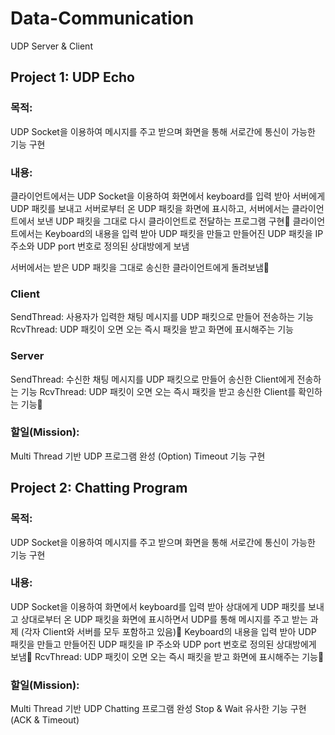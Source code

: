 # Data-Communication
UDP Server &amp; Client


## Project 1: UDP Echo

### 목적: 
UDP Socket을 이용하여 메시지를 주고 받으며 화면을 통해 서로간에 통신이 가능한 기능 구현

### 내용: 
클라이언트에서는 UDP Socket을 이용하여 화면에서 keyboard를 입력 받아 서버에게 UDP 패킷를 보내고 서버로부터 온 UDP 패킷을 화면에 표시하고, 서버에서는 클라이언트에서 보낸 UDP 패킷을 그대로 다시 클라이언트로 전달하는 프로그램 구현
클라이언트에서는 Keyboard의 내용을 입력 받아 UDP 패킷을 만들고 만들어진 UDP 패킷을 IP 주소와 UDP port 번호로 정의된 상대방에게 보냄

서버에서는 받은 UDP 패킷을 그대로 송신한 클라이언트에게 돌려보냄
### Client
SendThread: 사용자가 입력한 채팅 메시지를 UDP 패킷으로 만들어 전송하는 기능
RcvThread: UDP 패킷이 오면 오는 즉시 패킷을 받고 화면에 표시해주는 기능

### Server
SendThread: 수신한 채팅 메시지를 UDP 패킷으로 만들어 송신한 Client에게 전송하는 기능
RcvThread: UDP 패킷이 오면 오는 즉시 패킷을 받고 송신한 Client를 확인하는 기능

### 할일(Mission): 
Multi Thread 기반 UDP 프로그램 완성
(Option) Timeout 기능 구현

## Project 2: Chatting Program

### 목적: 
UDP Socket을 이용하여 메시지를 주고 받으며 화면을 통해 서로간에 통신이 가능한 기능 구현

### 내용: 
UDP Socket을 이용하여 화면에서 keyboard를 입력 받아 상대에게 UDP 패킷를 보내고 상대로부터 온 UDP 패킷을 화면에 표시하면서 UDP를 통해 메시지를 주고 받는 과제 (각자 Client와 서버를 모두 포함하고 있음)
Keyboard의 내용을 입력 받아 UDP 패킷을 만들고 만들어진 UDP 패킷을 IP 주소와 UDP port 번호로 정의된 상대방에게 보냄
RcvThread: UDP 패킷이 오면 오는 즉시 패킷을 받고 화면에 표시해주는 기능

### 할일(Mission): 
Multi Thread 기반 UDP Chatting 프로그램 완성
Stop & Wait  유사한 기능 구현 (ACK & Timeout)


